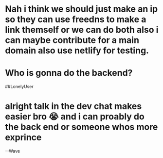 

# Nah i think we should just make an ip so they can use freedns to make a link themself or we can do both also i can maybe contribute for a main domain also use netlify for testing. 
# Who is gonna do the backend?
##LonelyUser


# alright talk in the dev chat makes easier bro 😭 and i can proably do the back end or someone whos more exprince
--Wave
